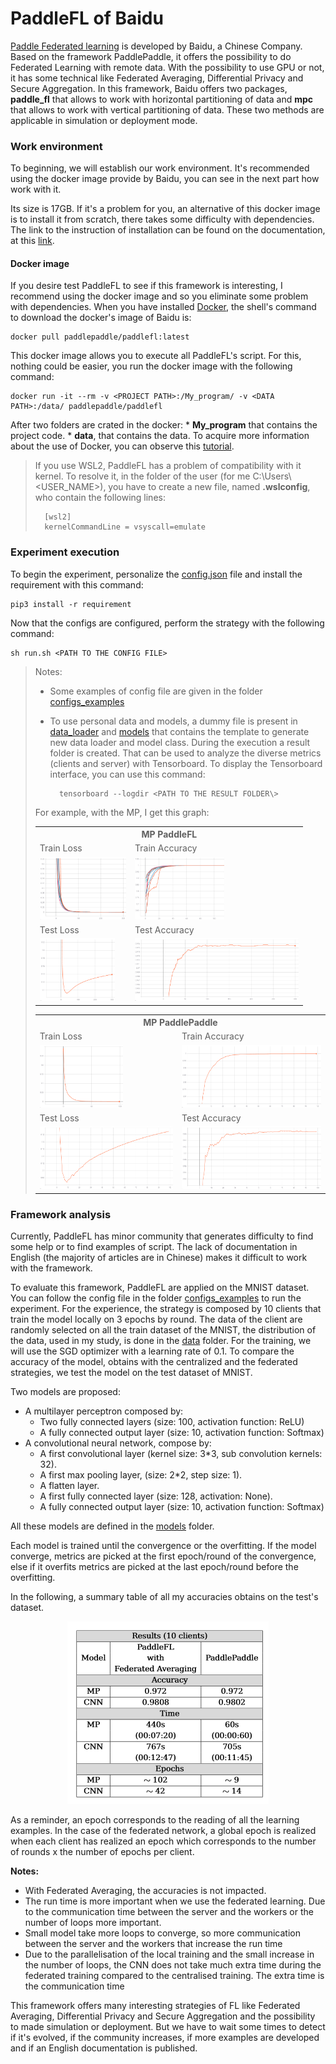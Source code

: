 # PaddleFL of Baidu

[Paddle Federated learning](https://github.com/PaddlePaddle/PaddleFL) is developed by Baidu, a Chinese Company. Based on the framework PaddlePaddle, it offers the possibility to do Federated Learning with remote data. With the possibility to use GPU or not, it has some technical like Federated Averaging, Differential Privacy and Secure Aggregation. In this framework, Baidu offers two packages, **paddle_fl** that allows to work with horizontal partitioning of data and **mpc** that allows to work with vertical partitioning of data. These two methods are applicable in simulation or deployment mode.

### Work environment

To beginning, we will establish our work environment. It's recommended using the docker image provide by Baidu, you can see in the next part how work with it.

Its size is 17GB. If it's a problem for you, an alternative of this docker image is to install it from scratch, there takes some difficulty with dependencies. The link to the instruction of installation can be found on the documentation, at this [link](https://paddlefl.readthedocs.io/en/latest/compile_and_intall.html#compile-from-source-code).

#### Docker image

If you desire test PaddleFL to see if this framework is interesting, I recommend using the docker image and so you eliminate some problem with dependencies. When you have installed [Docker](https://www.docker.com/), the shell's command to download the docker's image of Baidu is:

    docker pull paddlepaddle/paddlefl:latest

This docker image allows you to execute all PaddleFL's script. For this, nothing could be easier, you run the docker image with the following command:

    docker run -it --rm -v <PROJECT PATH>:/My_program/ -v <DATA PATH>:/data/ paddlepaddle/paddlefl

After two folders are crated in the docker:
    * **My_program** that contains the project code. 
    * **data**, that contains the data.
To acquire more information about the use of Docker, you can observe this [tutorial](https://docs.docker.com/get-started/).

> If you use WSL2, PaddleFL has a problem of compatibility with it kernel. 
> To resolve it, in the folder of the user (for me C:\Users\ <USER_NAME>), you have to create a new file, named **.wslconfig**, who contain the following lines:
>
>       [wsl2]
>       kernelCommandLine = vsyscall=emulate

### Experiment execution

To begin the experiment, personalize the [config.json](/PaddleFL/config.json) file and install the requirement with this command:

    pip3 install -r requirement

Now that the configs are configured, perform the strategy with the following command:

    sh run.sh <PATH TO THE CONFIG FILE>

> Notes:
>   * Some examples of config file are given in the folder [configs_examples](/PaddleFL/configs_examples)
>   * To use personal data and models, a dummy file is present in [data_loader](/PaddleFL/data_loader) and [models](/PaddleFL/models) that contains the template to generate new data loader and model class.
>During the execution a result folder is created. That can be used to analyze the diverse metrics (clients and server) with Tensorboard. To display the Tensorboard interface, you can use this command:
>
>           tensorboard --logdir <PATH TO THE RESULT FOLDER\>
>
> For example, with the MP, I get this graph:
><table>
>  <tr>
>      <th colspan=2>MP PaddleFL</th>
>  </tr>
>  <tr>
>    <td>Train Loss</td>
>     <td>Train Accuracy</td>
>  </tr>
>  <tr>
>    <td><img src="../images/paddlefl_MNIST_MP_train_loss.png" height=100></td>
>    <td><img src="../images/paddlefl_MNIST_MP_train_acc.png" height=100></td>
>  </tr>
>  <tr>
>    <td>Test Loss</td>
>     <td>Test Accuracy</td>
>  </tr>
>  <tr>
>    <td><img src="../images/paddlefl_MNIST_MP_test_loss.png" height=100></td>
>    <td><img src="../images/paddlefl_MNIST_MP_test_acc.png" height=100></td>
>  </tr>
> </table>
> 
><table>
>  <tr>
>      <th colspan=2>MP PaddlePaddle</th>
>  </tr>
>  <tr>
>    <td>Train Loss</td>
>     <td>Train Accuracy</td>
>  </tr>
>  <tr>
>    <td><img src="../images/paddlepaddle_MNIST_MP_train_loss.png" height=100></td>
>    <td><img src="../images/paddlepaddle_MNIST_MP_train_acc.png" height=100></td>
>  </tr>
>  <tr>
>    <td>Test Loss</td>
>     <td>Test Accuracy</td>
>  </tr>
>  <tr>
>    <td><img src="../images/paddlepaddle_MNIST_MP_test_loss.png" height=100></td>
>    <td><img src="../images/paddlepaddle_MNIST_MP_test_acc.png" height=100></td>
>  </tr>
> </table>

### Framework analysis

Currently, PaddleFL has minor community that generates difficulty to find some help or to find examples of script. The lack of documentation in English (the majority of articles are in Chinese) makes it difficult to work with the framework.

To evaluate this framework, PaddleFL are applied on the MNIST dataset. You can follow the config file in the folder [configs_examples](/PaddleFL/configs_examples/) to run the experiment. For the experience, the strategy is composed by 10 clients that train the model locally on 3 epochs by round. The data of the client are randomly selected on all the train dataset of the MNIST, the distribution of the data, used in my study, is done in the [data](/data) folder. For the training, we will use the SGD optimizer with a learning rate of 0.1. To compare the accuracy of the model, obtains with the centralized and the federated strategies, we test the model on the test dataset of MNIST. 

Two models are proposed:
* A multilayer perceptron composed by:
    * Two fully connected layers (size: 100, activation function: ReLU)
    * A fully connected output layer (size: 10, activation function: Softmax)
* A convolutional neural network, compose by:
    * A first convolutional layer (kernel size: 3*3, sub convolution kernels: 32).
    * A first max pooling layer, (size: 2*2, step size: 1).
    * A flatten layer.
    * A first fully connected layer (size: 128, activation: None).
    * A fully connected output layer (size: 10, activation function: Softmax)

All these models are defined in the [models](/PaddleFL/models) folder.

Each model is trained until the convergence or the overfitting. If the model converge, metrics are picked at the first epoch/round of the convergence, else if it overfits  metrics are picked at the last epoch/round before the overfitting.

In the following, a summary table of all my accuracies obtains on the test's dataset.

<p float="left", style="text-align: center;">
  <img src="/images/mnist_paddlepaddle_results.png"/> 
</p>

As a reminder, an epoch corresponds to the reading of all the learning examples. In the case of the federated network, a global epoch is realized when each client has realized an epoch which corresponds to the number of rounds x the number of epochs per client.

**Notes:**

* With Federated Averaging, the accuracies is not impacted.
* The run time is more important when we use the federated learning. Due to the communication time between the server and the workers or the number of loops more important.
* Small model take more loops to converge, so more communication between the server and the workers that increase the run time
* Due to the parallelisation of the local training and the small increase in the number of loops, the CNN does not take much extra time during the federated training compared to the centralised training. The extra time is the communication time

This framework offers many interesting strategies of FL like Federated Averaging, Differential Privacy and Secure Aggregation and the possibility to made simulation or deployment. But we have to wait some times to detect if it's evolved, if the community increases, if more examples are developed and if an English documentation is published.
